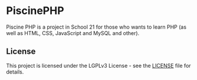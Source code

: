 # PiscinePHP
Piscine PHP is a project in School 21 for those who wants to learn PHP (as well as HTML, CSS, JavaScript and MySQL and other).
## License
This project is licensed under the LGPLv3 License - see the [LICENSE](https://github.com/IT-Krivoshey/PiscinePHP/blob/master/LICENSE) file for details.
